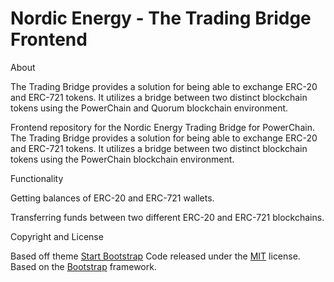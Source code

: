 
# Nordic Energy - The Trading Bridge Frontend

About

The Trading Bridge provides a solution for being able to exchange ERC-20 and ERC-721 tokens. It utilizes a bridge between two distinct blockchain tokens using the PowerChain and Quorum blockchain environment.

Frontend repository for the Nordic Energy Trading Bridge for PowerChain. The Trading Bridge provides a solution for being able to exchange ERC-20 and ERC-721 tokens. It utilizes a bridge between two distinct blockchain tokens using the PowerChain blockchain environment.


Functionality

Getting balances of ERC-20 and ERC-721 wallets.

Transferring funds between two different ERC-20 and ERC-721 blockchains.


Copyright and License

Based off theme [Start Bootstrap](https://startbootstrap.com)
Code released under the [MIT](https://github.com/BlackrockDigital/startbootstrap-grayscale/blob/gh-pages/LICENSE) license.
Based on the [Bootstrap](http://getbootstrap.com/) framework.
